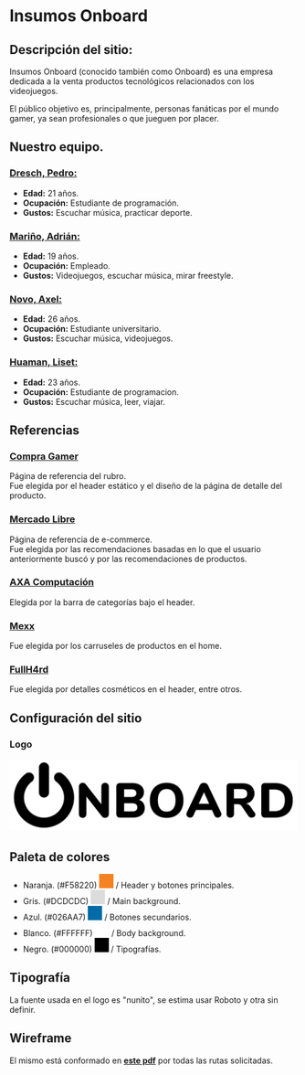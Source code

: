 # Insumos Onboard
## Descripción del sitio:
Insumos Onboard (conocido también como Onboard) es una empresa dedicada a la venta productos tecnológicos relacionados con los videojuegos.  
  
El público objetivo es, principalmente, personas fanáticas por el mundo gamer, ya sean profesionales o que jueguen por placer.  
  
## Nuestro equipo.
### [Dresch, Pedro:](https://github.com/pedrodresch999)
- **Edad:** 21 años.
- **Ocupación:** Estudiante de programación.
- **Gustos:** Escuchar música, practicar deporte.
### [Mariño, Adrián:](https://github.com/Adri-2001)
- **Edad:** 19 años.
- **Ocupación:** Empleado.
- **Gustos:** Videojuegos, escuchar música, mirar freestyle.
### [Novo, Axel:](https://github.com/4tsel)
- **Edad:** 26 años.
- **Ocupación:** Estudiante universitario.
- **Gustos:** Escuchar música, videojuegos.  
### [Huaman, Liset:](https://github.com/Lisetangela)
- **Edad:** 23 años.
- **Ocupación:** Estudiante de programacion.
- **Gustos:** Escuchar música, leer, viajar.

## Referencias
### [Compra Gamer](https://compragamer.com/)
Página de referencia del rubro.  
Fue elegida por el header estático y el diseño de la página de detalle del producto.
### [Mercado Libre](https://mercadolibre.com.ar)
Página de referencia de e-commerce.  
Fue elegida por las recomendaciones basadas en lo que el usuario anteriormente buscó y por las recomendaciones de productos.
### [AXA Computación](https://axa.com.ar/webaxa/)
Elegida por la barra de categorías bajo el header. 
### [Mexx](https://www.mexx.com.ar/)
Fue elegida por los carruseles de productos en el home.
### [FullH4rd](https://www.fullh4rd.com.ar/)
Fue elegida por detalles cosméticos en el header, entre otros.
  
## Configuración del sitio
### Logo
![Logo](./img/Logo.png)
## Paleta de colores
- Naranja. (#F58220) ![Naranja](./paletaDeColores/naranja.png) / Header y botones principales.
- Gris. (#DCDCDC) ![Gris](./paletaDeColores/gris.png) / Main background.
- Azul. (#026AA7) ![Azul](./paletaDeColores/azul.png) / Botones secundarios.
- Blanco. (#FFFFFF) ![Blanco](./paletaDeColores/blanco.png) / Body background.
- Negro. (#000000) ![Negro](./paletaDeColores/negro.png) / Tipografías.
## Tipografía
La fuente usada en el logo es "nunito", se estima usar Roboto y otra sin definir.
## Wireframe
El mismo está conformado en [**este pdf**](./wireframesOnboard.pdf) por todas las rutas solicitadas.
